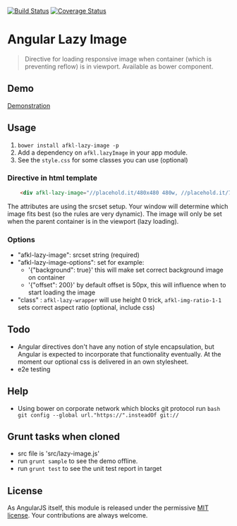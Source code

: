 [![Build Status](https://travis-ci.org/afklm/ng-lazy-image.svg)](https://travis-ci.org/afklm/ng-lazy-image) 
[![Coverage Status](https://coveralls.io/repos/afklm/ng-lazy-image/badge.png?branch=master)](https://coveralls.io/r/afklm/ng-lazy-image?branch=master) 

# Angular Lazy Image
> Directive for loading responsive image when container (which is preventing reflow) is in viewport. Available as bower component.

## Demo
[Demonstration](http://afklm.github.io/ng-lazy-image/)


## Usage 
1. `bower install afkl-lazy-image -p`
2. Add a dependency on `afkl.lazyImage` in your app module.
3. See the `style.css` for some classes you can use (optional)


### Directive in html template

``` html
    <div afkl-lazy-image="//placehold.it/480x480 480w, //placehold.it/768x768 768w, //placehold.it/936x936" class="afkl-lazy-wrapper afkl-img-ratio-1-1 demo-image"></div>
```

The attributes are using the srcset setup. Your window will determine which image fits best (so the rules are very dynamic). The image will only be set when the parent container is in the viewport (lazy loading).


### Options
- "afkl-lazy-image": srcset string (required)
- "afkl-lazy-image-options": set for example:
   * '{"background": true}' this will make set correct background image on container
   * '{"offset": 200}' by default offset is 50px, this will influence when to start loading the image
- "class" : `afkl-lazy-wrapper` will use height 0 trick, `afkl-img-ratio-1-1` sets correct aspect ratio (optional, include css)


## Todo
- Angular directives don't have any notion of style encapsulation, but Angular is expected to incorporate that functionality eventually. At the moment our optional css is delivered in an own stylesheet.
- e2e testing

## Help
- Using bower on corporate network which blocks git protocol run `bash git config --global url."https://".insteadOf git://`

## Grunt tasks when cloned
- src file is 'src/lazy-image.js'
- run `grunt sample` to see the demo offline.
- run `grunt test` to see the unit test report in target


## License
As AngularJS itself, this module is released under the permissive [MIT license](LICENSE.md). Your contributions are always welcome.
